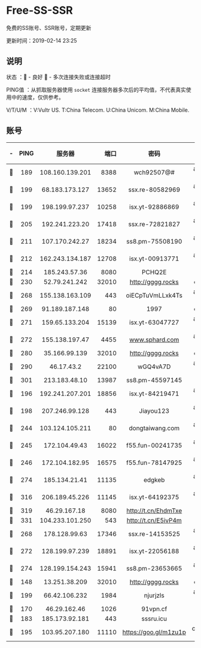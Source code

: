 # Free-SS-SSR

免费的SS账号、SSR账号，定期更新

更新时间：2019-02-14 23:25

## 说明

状态     ：🙂 - 良好 🙁 - 多次连接失败或连接超时

PING值   ：从抓取服务器使用 `socket` 连接服务器多次后的平均值，不代表真实使用中的速度，仅供参考。

V/T/U/M  ：V:Vultr US. T:China Telecom. U:China Unicom. M:China Mobile.

## 账号

|-|PING|服务器|端口|密码|加密方式|区域|V/T/U/M|
|:----:|:----:|:-----:|-----:|:----:|:----:|:----:|:----:|
|🙂|189|108.160.139.201|8388|wch92507@#|aes-256-cfb|JP|10↑/10↑/10↑/10↑|
|🙂|199|68.183.173.127|13652|ssx.re-80582969|aes-256-cfb|US|10↑/10↑/10↑/10↑|
|🙂|199|198.199.97.237|10258|isx.yt-92886869|aes-256-cfb|US|10↑/10↑/10↑/10↑|
|🙂|205|192.241.223.20|17418|ssx.re-72821827|aes-256-cfb|US|10↑/10↑/10↑/10↑|
|🙂|211|107.170.242.27|18234|ss8.pm-75508190|aes-256-cfb|US|10↑/10↑/10↑/10↑|
|🙂|212|162.243.134.187|12708|isx.yt-00913771|aes-256-cfb|US|9↓/9↓/10↑/9↓|
|🙂|214|185.243.57.36|8080|PCHQ2E|rc4-md5|US|9↑/10↑/6↓/10↑|
|🙂|230|52.79.241.242|32010|http://gggg.rocks|chacha20|KR|10↑/9↑/10↑/10↑|
|🙂|268|155.138.163.109|443|oiECpTuVmLLxk4Ts|aes-256-cfb|US|2↓/10↑/10↑/10↑|
|🙂|269|91.189.187.148|80|1997|chacha20|US|8↓/8↓/9↑/8↓|
|🙂|271|159.65.133.204|15139|isx.yt-63047727|aes-256-cfb|SG|10↑/10↑/10↑/10↑|
|🙂|272|155.138.197.47|4455|www.sphard.com|aes-256-cfb|US|10↑/10↑/10↑/10↑|
|🙂|280|35.166.99.139|32010|http://gggg.rocks|chacha20|US|9↑/10↑/9↑/10↑|
|🙂|290|46.17.43.2|22100|wGQ4vA7D|aes-256-gcm|RU|2↑/10↑/10↑/10↑|
|🙂|301|213.183.48.10|13987|ss8.pm-45597145|rc4-md5|RU|10↑/10↑/10↑/10↑|
|🙂|196|192.241.207.201|18856|isx.yt-84219471|aes-256-cfb|US|10↑/10↑/10↑/10↑|
|🙂|198|207.246.99.128|443|Jiayou123|aes-256-cfb|US|9↑/9↑/10↑/9↑|
|🙂|244|103.124.105.211|80|dongtaiwang.com|aes-256-cfb|US|9↑/10↑/9↑/10↑|
|🙂|245|172.104.49.43|16022|f55.fun-00241735|aes-256-cfb|SG|10↑/10↑/10↑/10↑|
|🙂|246|172.104.182.95|16575|f55.fun-78147925|aes-256-cfb|SG|10↑/10↑/10↑/10↑|
|🙂|274|185.134.21.41|11135|edgkeb|aes-256-cfb|GB|10↑/10↑/10↑/10↑|
|🙂|316|206.189.45.226|11145|isx.yt-64192375|aes-256-cfb|SG|10↑/10↑/10↑/10↑|
|🙂|319|46.29.167.18|8080|http://t.cn/EhdmTxe|rc4-md5|RU|10↑/10↑/10↑/10↑|
|🙂|331|104.233.101.250|543|http://t.cn/E5ivP4m|rc4-md5|CA|8↑/10↑/9↑/9↑|
|🙂|268|178.128.99.63|17346|ssx.re-14153525|aes-256-cfb|SG|10↑/10↑/10↑/10↑|
|🙂|272|128.199.97.239|18891|isx.yt-22056188|aes-256-cfb|SG|10↑/10↑/10↑/10↑|
|🙂|274|128.199.154.243|15941|ss8.pm-23653665|aes-256-cfb|SG|10↑/10↑/10↑/10↑|
|🙁|148|13.251.38.209|32010|http://gggg.rocks|chacha20|SG|9↑/9↑/9↑/8↑|
|🙁|199|66.42.106.232|1984|njurjzls|aes-256-cfb|US|10↑/10↑/10↑/10↑|
|🙁|170|46.29.162.46|1026|91vpn.cf|rc4-md5|RU|7↑/8↑/10↑/10↑|
|🙁|183|185.173.92.181|443|sssru.icu|rc4-md5|RU|10↑/9↓/10↑/10↑|
|🙁|195|103.95.207.180|11110|https://goo.gl/m1zu1p|chacha20-ietf|US|5↓/8↓/10↑/8↓|
